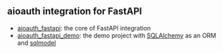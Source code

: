 ## aioauth integration for FastAPI

- [aioauth_fastapi](https://github.com/aliev/aioauth-fastapi/tree/master/aioauth_fastapi): the core of FastAPI integration
- [aioauth_fastapi_demo](https://github.com/aliev/aioauth-fastapi/tree/master/aioauth_fastapi_demo): the demo project with [SQLAlchemy](https://www.sqlalchemy.org/) as an ORM and [sqlmodel](https://github.com/tiangolo/sqlmodel)
